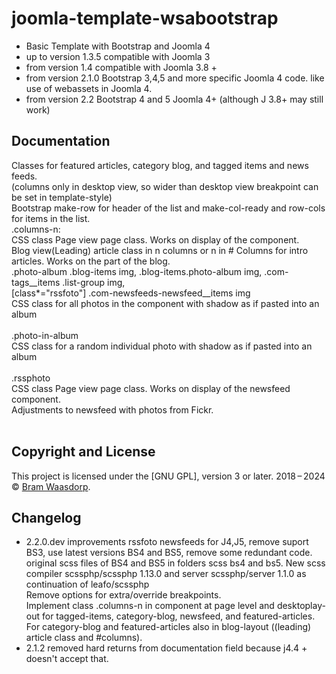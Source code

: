 # joomla-template-wsabootstrap
- Basic Template with Bootstrap and Joomla 4
- up to version 1.3.5 compatible with Joomla 3
- from version 1.4 compatible with Joomla 3.8 +
- from version 2.1.0 Bootstrap 3,4,5 and more specific Joomla 4 code. like use of webassets in Joomla 4.
- from version 2.2 Bootstrap 4 and 5 Joomla 4+ (although J 3.8+ may still work)

## Documentation    

Classes for featured articles, category blog, and tagged items and news feeds.<br>
(columns only in desktop view, so wider than desktop view breakpoint can be set in template-style)<br>
Bootstrap make-row for header of the list and make-col-ready and row-cols for items in the list.<br>
.columns-n:<br>
CSS class Page view page class. Works on display of the component.<br>
Blog view(Leading) article class in n columns or n in # Columns for intro articles. Works on the part of the blog.<br>
.photo-album .blog-items img, .blog-items.photo-album img, .com-tags__items .list-group img,<br>
[class*="rssfoto"] .com-newsfeeds-newsfeed__items img<br>
CSS class for all photos in the component with shadow as if pasted into an album<br>
<br>
.photo-in-album<br>
CSS class for a random individual photo with shadow as if pasted into an album<br>
<br>
.rssphoto<br>
CSS class Page view page class. Works on display of the newsfeed component.<br>
Adjustments to newsfeed with photos from Fickr.<br>
<br>
## Copyright and License

This project is licensed under the [GNU GPL], version 3 or later.
2018&thinsp;&ndash;&thinsp;2024 &copy; [Bram Waasdorp](http://www.waasdorpsoekhan.nl).

## Changelog
* 2.2.0.dev improvements rssfoto newsfeeds for J4,J5, remove suport BS3, use latest versions BS4 and BS5, remove some redundant code.
    original scss files of BS4 and BS5 in folders scss bs4 and bs5.
    New scss compiler scssphp/scssphp 1.13.0 and server scssphp/server 1.1.0 as continuation of leafo/scssphp   
    Remove options for extra/override breakpoints.   
    Implement class .columns-n in component at page level and desktoplay-out for tagged-items, category-blog, newsfeed, and featured-articles.
    For category-blog and featured-articles also in blog-layout ((leading) article class and #columns). 
* 2.1.2 removed hard returns from documentation field because j4.4 + doesn't accept that.
